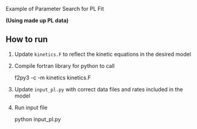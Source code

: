 Example of Parameter Search for PL Fit

**(Using made up PL data)**

## How to run
1. Update `kinetics.F` to reflect the kinetic equations in the desired model

2. Compile fortran library for python to call

	f2py3 -c -m kinetics kinetics.F

3. Update `input_pl.py` with correct data files and rates included in the model

4. Run input file

	python input_pl.py
